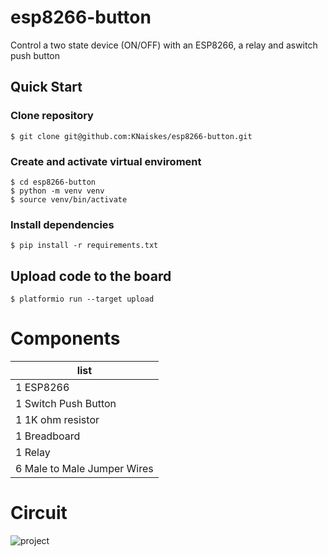 # esp8266-button

Control a two state device (ON/OFF) with an ESP8266, a relay and aswitch push button


## Quick Start

### Clone repository

```
$ git clone git@github.com:KNaiskes/esp8266-button.git
```

### Create and activate virtual enviroment

```
$ cd esp8266-button
$ python -m venv venv
$ source venv/bin/activate
```

### Install dependencies

```
$ pip install -r requirements.txt
```

## Upload code to the board

```
$ platformio run --target upload
```

# Components

| list                        |
|-----------------------------|
| 1 ESP8266                   |
| 1 Switch Push Button        |
| 1 1K ohm resistor           |
| 1 Breadboard                |
| 1 Relay                     |
| 6 Male to Male Jumper Wires |


# Circuit
![project](https://user-images.githubusercontent.com/6069054/105068204-53ed1d80-5a89-11eb-8826-9efdc6af29bf.jpg)

